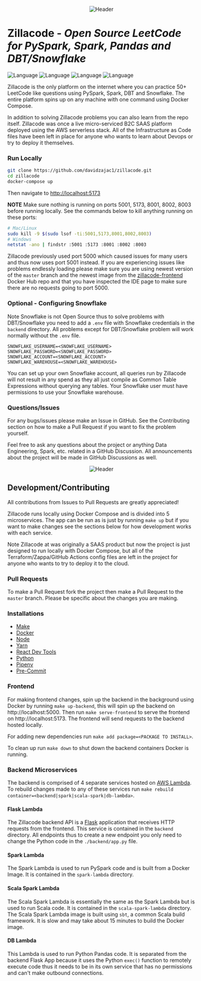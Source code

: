 <p align="center">
  <img width="auto" src="frontend/public/img/github_header.jpg" alt="Header">
</p>

# Zillacode - _Open Source LeetCode for PySpark, Spark, Pandas and DBT/Snowflake_

![Language](https://img.shields.io/badge/Language-PySpark-informational?style=flat)
![Language](https://img.shields.io/badge/Language-Spark-informational?style=flat)
![Language](https://img.shields.io/badge/Language-DBT-informational?style=flat)
![Language](https://img.shields.io/badge/Language-SnowSQL-informational?style=flat)

Zillacode is the only platform on the internet where you can practice 50+ LeetCode like questions using PySpark, Spark, DBT and Snowflake. The entire platform spins up on any machine with one command using Docker Compose.

In addition to solving Zillacode problems you can also learn from the repo itself. Zillacode was once a live micro-serviced B2C SAAS platform deployed using the AWS serverless stack. All of the Infrastructure as Code files have been left in place for anyone who wants to learn about Devops or try to deploy it themselves.

### Run Locally

```bash
git clone https://github.com/davidzajac1/zillacode.git
cd zillacode
docker-compose up
```

Then navigate to [http://localhost:5173](http://localhost:5173)

**NOTE** Make sure nothing is running on ports 5001, 5173, 8001, 8002, 8003 before running locally. See the commands below to kill anything running on these ports:

```bash
# Mac/Linux
sudo kill -9 $(sudo lsof -ti:5001,5173,8001,8002,8003)
# Windows
netstat -ano | findstr :5001 :5173 :8001 :8002 :8003
```

Zillacode previously used port 5000 which caused issues for many users and thus now uses port 5001 instead. If you are experiencing issues like problems endlessly loading please make sure you are using newest version of the `master` branch and the newest image from the [zillacode-frontend](https://hub.docker.com/r/davidzajac1/zillacode-frontend) Docker Hub repo and that you have inspected the IDE page to make sure there are no requests going to port 5000.

### Optional - Configuring Snowflake

Note Snowflake is not Open Source thus to solve problems with DBT/Snowflake you need to add a `.env` file with Snowflake credentials in the `backend` directory. All problems except for DBT/Snowflake problem will work normally without the `.env` file.

```
SNOWFLAKE_USERNAME=<SNOWFLAKE_USERNAME>
SNOWFLAKE_PASSWORD=<SNOWFLAKE_PASSWORD>
SNOWFLAKE_ACCOUNT=<SNOWFLAKE_ACCOUNT>
SNOWFLAKE_WAREHOUSE=<SNOWFLAKE_WAREHOUSE>
```

You can set up your own Snowflake account, all queries run by Zillacode will not result in any spend as they all just compile as Common Table Expressions without querying any tables. Your Snowflake user must have permissions to use your Snowflake warehouse.

### Questions/Issues

For any bugs/issues please make an Issue in GitHub. See the Contributing section on how to make a Pull Request if you want to fix the problem yourself.

Feel free to ask any questions about the project or anything Data Engineering, Spark, etc. related in a GitHub Discussion. All announcements about the project will be made in GitHub Discussions as well.

<p align="center">
  <img width="auto" src="frontend/public/img/ide.jpg" alt="Header">
</p>

## Development/Contributing

All contributions from Issues to Pull Requests are greatly appreciated!

Zillacode runs locally using Docker Compose and is divided into 5 microservices. The app can be run as is just by running `make up` but if you want to make changes see the sections below for how development works with each service.

Note Zillacode at was originally a SAAS product but now the project is just designed to run locally with Docker Compose, but all of the Terraform/Zappa/GitHub Actions config files are left in the project for anyone who wants to try to deploy it to the cloud.

### Pull Requests

To make a Pull Request fork the project then make a Pull Request to the `master` branch. Please be specific about the changes you are making.

### Installations

- [Make](https://gnuwin32.sourceforge.net/packages/make.htm)
- [Docker](https://docs.docker.com/get-docker/)
- [Node](https://nodejs.org/en/download/)
- [Yarn](https://classic.yarnpkg.com/lang/en/docs/install/#windows-stable)
- [React Dev Tools](https://reactjs.org/blog/2015/09/02/new-react-developer-tools.html#installation)
- [Python](https://www.python.org/downloads/)
- [Pipenv](https://github.com/pypa/pipenv)
- [Pre-Commit](https://pre-commit.com/#installation)

### Frontend

For making frontend changes, spin up the backend in the background using Docker by running `make up-backend`, this will spin up the backend on http://localhost:5000. Then run `make serve-frontend` to serve the frontend on http://localhost:5173. The frontend will send requests to the backend hosted locally.

For adding new dependencies run `make add package=<PACKAGE TO INSTALL>`.

To clean up run `make down` to shut down the backend containers Docker is running.

### Backend Microservices

The backend is comprised of 4 separate services hosted on [AWS Lambda](https://aws.amazon.com/lambda/). To rebuild changes made to any of these services run `make rebuild container=<backend|spark|scala-spark|db-lambda>`.

#### Flask Lambda

The Zillacode backend API is a [Flask](https://flask.palletsprojects.com/) application that receives HTTP requests from the frontend. This service is contained in the `backend` directory. All endpoints thus to create a new endpoint you only need to change the Python code in the `./backend/app.py` file.

#### Spark Lambda

The Spark Lambda is used to run PySpark code and is built from a Docker Image. It is contained in the `spark-lambda` directory.

#### Scala Spark Lambda

The Scala Spark Lambda is essentially the same as the Spark Lambda but is used to run Scala code. It is contained in the `scala-spark-lambda` directory. The Scala Spark Lambda image is built using `sbt`, a common Scala build framework. It is slow and may take about 15 minutes to build the Docker image.

#### DB Lambda

This Lambda is used to run Python Pandas code. It is separated from the backend Flask App because it uses the Python `exec()` function to remotely execute code thus it needs to be in its own service that has no permissions and can't make outbound connections.
